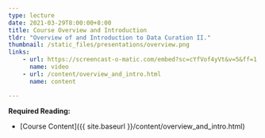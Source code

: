 ```yaml
---
type: lecture
date: 2021-03-29T8:00:00+8:00
title: Course Overview and Introduction
tldr: "Overview of and Introduction to Data Curation II."
thumbnail: /static_files/presentations/overview.png
links: 
    - url: https://screencast-o-matic.com/embed?sc=cYfVof4yVt&v=5&ff=1
      name: video
    - url: /content/overview_and_intro.html
      name: content

---
```

**Required Reading:**
- [Course Content]({{ site.baseurl }}/content/overview_and_intro.html)

